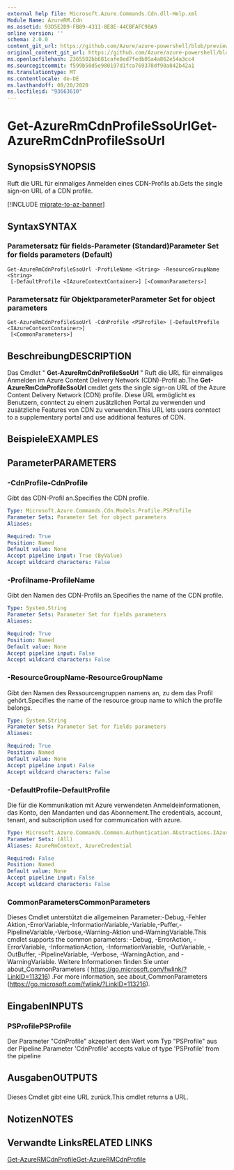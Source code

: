 ```yaml
---
external help file: Microsoft.Azure.Commands.Cdn.dll-Help.xml
Module Name: AzureRM.Cdn
ms.assetid: 93D5E2D9-FB89-4311-8E8E-44CBFAFC98A9
online version: ''
schema: 2.0.0
content_git_url: https://github.com/Azure/azure-powershell/blob/preview/src/ResourceManager/Cdn/Commands.Cdn/help/Get-AzureRmCdnProfileSsoUrl.md
original_content_git_url: https://github.com/Azure/azure-powershell/blob/preview/src/ResourceManager/Cdn/Commands.Cdn/help/Get-AzureRmCdnProfileSsoUrl.md
ms.openlocfilehash: 2365502bb681cafe8ed7fedb05a4a862e54a3cc4
ms.sourcegitcommit: f599b50d5e980197d1fca769378df90a842b42a1
ms.translationtype: MT
ms.contentlocale: de-DE
ms.lasthandoff: 08/20/2020
ms.locfileid: "93663610"
---
```

# <span data-ttu-id="dc1ba-101">Get-AzureRmCdnProfileSsoUrl</span><span class="sxs-lookup"><span data-stu-id="dc1ba-101">Get-AzureRmCdnProfileSsoUrl</span></span>

## <span data-ttu-id="dc1ba-102">Synopsis</span><span class="sxs-lookup"><span data-stu-id="dc1ba-102">SYNOPSIS</span></span>
<span data-ttu-id="dc1ba-103">Ruft die URL für einmaliges Anmelden eines CDN-Profils ab.</span><span class="sxs-lookup"><span data-stu-id="dc1ba-103">Gets the single sign-on URL of a CDN profile.</span></span>

[!INCLUDE [migrate-to-az-banner](../../includes/migrate-to-az-banner.md)]

## <span data-ttu-id="dc1ba-104">Syntax</span><span class="sxs-lookup"><span data-stu-id="dc1ba-104">SYNTAX</span></span>

### <span data-ttu-id="dc1ba-105">Parametersatz für fields-Parameter (Standard)</span><span class="sxs-lookup"><span data-stu-id="dc1ba-105">Parameter Set for fields parameters (Default)</span></span>
```
Get-AzureRmCdnProfileSsoUrl -ProfileName <String> -ResourceGroupName <String>
 [-DefaultProfile <IAzureContextContainer>] [<CommonParameters>]
```

### <span data-ttu-id="dc1ba-106">Parametersatz für Objektparameter</span><span class="sxs-lookup"><span data-stu-id="dc1ba-106">Parameter Set for object parameters</span></span>
```
Get-AzureRmCdnProfileSsoUrl -CdnProfile <PSProfile> [-DefaultProfile <IAzureContextContainer>]
 [<CommonParameters>]
```

## <span data-ttu-id="dc1ba-107">Beschreibung</span><span class="sxs-lookup"><span data-stu-id="dc1ba-107">DESCRIPTION</span></span>
<span data-ttu-id="dc1ba-108">Das Cmdlet " **Get-AzureRmCdnProfileSsoUrl** " Ruft die URL für einmaliges Anmelden im Azure Content Delivery Network (CDN)-Profil ab.</span><span class="sxs-lookup"><span data-stu-id="dc1ba-108">The **Get-AzureRmCdnProfileSsoUrl** cmdlet gets the single sign-on URL of the Azure Content Delivery Network (CDN) profile.</span></span>
<span data-ttu-id="dc1ba-109">Diese URL ermöglicht es Benutzern, conntect zu einem zusätzlichen Portal zu verwenden und zusätzliche Features von CDN zu verwenden.</span><span class="sxs-lookup"><span data-stu-id="dc1ba-109">This URL lets users conntect to a supplementary portal and use additional features of  CDN.</span></span>

## <span data-ttu-id="dc1ba-110">Beispiele</span><span class="sxs-lookup"><span data-stu-id="dc1ba-110">EXAMPLES</span></span>

## <span data-ttu-id="dc1ba-111">Parameter</span><span class="sxs-lookup"><span data-stu-id="dc1ba-111">PARAMETERS</span></span>

### <span data-ttu-id="dc1ba-112">-CdnProfile</span><span class="sxs-lookup"><span data-stu-id="dc1ba-112">-CdnProfile</span></span>
<span data-ttu-id="dc1ba-113">Gibt das CDN-Profil an.</span><span class="sxs-lookup"><span data-stu-id="dc1ba-113">Specifies the CDN profile.</span></span>

```yaml
Type: Microsoft.Azure.Commands.Cdn.Models.Profile.PSProfile
Parameter Sets: Parameter Set for object parameters
Aliases: 

Required: True
Position: Named
Default value: None
Accept pipeline input: True (ByValue)
Accept wildcard characters: False
```

### <span data-ttu-id="dc1ba-114">-Profilname</span><span class="sxs-lookup"><span data-stu-id="dc1ba-114">-ProfileName</span></span>
<span data-ttu-id="dc1ba-115">Gibt den Namen des CDN-Profils an.</span><span class="sxs-lookup"><span data-stu-id="dc1ba-115">Specifies the name of the CDN profile.</span></span>

```yaml
Type: System.String
Parameter Sets: Parameter Set for fields parameters
Aliases: 

Required: True
Position: Named
Default value: None
Accept pipeline input: False
Accept wildcard characters: False
```

### <span data-ttu-id="dc1ba-116">-ResourceGroupName</span><span class="sxs-lookup"><span data-stu-id="dc1ba-116">-ResourceGroupName</span></span>
<span data-ttu-id="dc1ba-117">Gibt den Namen des Ressourcengruppen namens an, zu dem das Profil gehört.</span><span class="sxs-lookup"><span data-stu-id="dc1ba-117">Specifies the name of the resource group name to which the profile belongs.</span></span>

```yaml
Type: System.String
Parameter Sets: Parameter Set for fields parameters
Aliases: 

Required: True
Position: Named
Default value: None
Accept pipeline input: False
Accept wildcard characters: False
```

### <span data-ttu-id="dc1ba-118">-DefaultProfile</span><span class="sxs-lookup"><span data-stu-id="dc1ba-118">-DefaultProfile</span></span>
<span data-ttu-id="dc1ba-119">Die für die Kommunikation mit Azure verwendeten Anmeldeinformationen, das Konto, den Mandanten und das Abonnement.</span><span class="sxs-lookup"><span data-stu-id="dc1ba-119">The credentials, account, tenant, and subscription used for communication with azure.</span></span>

```yaml
Type: Microsoft.Azure.Commands.Common.Authentication.Abstractions.IAzureContextContainer
Parameter Sets: (All)
Aliases: AzureRmContext, AzureCredential

Required: False
Position: Named
Default value: None
Accept pipeline input: False
Accept wildcard characters: False
```

### <span data-ttu-id="dc1ba-120">CommonParameters</span><span class="sxs-lookup"><span data-stu-id="dc1ba-120">CommonParameters</span></span>
<span data-ttu-id="dc1ba-121">Dieses Cmdlet unterstützt die allgemeinen Parameter:-Debug,-Fehler Aktion,-ErrorVariable,-InformationVariable,-Variable,-Puffer,-PipelineVariable,-Verbose,-Warning-Aktion und-WarningVariable.</span><span class="sxs-lookup"><span data-stu-id="dc1ba-121">This cmdlet supports the common parameters: -Debug, -ErrorAction, -ErrorVariable, -InformationAction, -InformationVariable, -OutVariable, -OutBuffer, -PipelineVariable, -Verbose, -WarningAction, and -WarningVariable.</span></span> <span data-ttu-id="dc1ba-122">Weitere Informationen finden Sie unter about_CommonParameters ( https://go.microsoft.com/fwlink/?LinkID=113216) .</span><span class="sxs-lookup"><span data-stu-id="dc1ba-122">For more information, see about_CommonParameters (https://go.microsoft.com/fwlink/?LinkID=113216).</span></span>

## <span data-ttu-id="dc1ba-123">Eingaben</span><span class="sxs-lookup"><span data-stu-id="dc1ba-123">INPUTS</span></span>

### <span data-ttu-id="dc1ba-124">PSProfile</span><span class="sxs-lookup"><span data-stu-id="dc1ba-124">PSProfile</span></span>
<span data-ttu-id="dc1ba-125">Der Parameter "CdnProfile" akzeptiert den Wert vom Typ "PSProfile" aus der Pipeline.</span><span class="sxs-lookup"><span data-stu-id="dc1ba-125">Parameter 'CdnProfile' accepts value of type 'PSProfile' from the pipeline</span></span>

## <span data-ttu-id="dc1ba-126">Ausgaben</span><span class="sxs-lookup"><span data-stu-id="dc1ba-126">OUTPUTS</span></span>

###  
<span data-ttu-id="dc1ba-127">Dieses Cmdlet gibt eine URL zurück.</span><span class="sxs-lookup"><span data-stu-id="dc1ba-127">This cmdlet returns a URL.</span></span>

## <span data-ttu-id="dc1ba-128">Notizen</span><span class="sxs-lookup"><span data-stu-id="dc1ba-128">NOTES</span></span>

## <span data-ttu-id="dc1ba-129">Verwandte Links</span><span class="sxs-lookup"><span data-stu-id="dc1ba-129">RELATED LINKS</span></span>

[<span data-ttu-id="dc1ba-130">Get-AzureRMCdnProfile</span><span class="sxs-lookup"><span data-stu-id="dc1ba-130">Get-AzureRMCdnProfile</span></span>](./Get-AzureRMCdnProfile.md)


